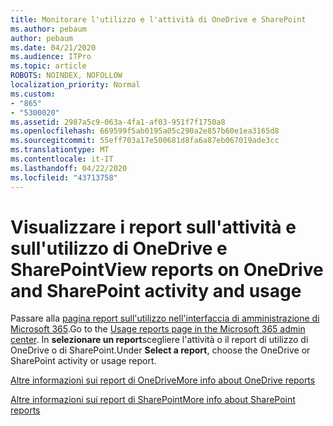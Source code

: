 ```yaml
---
title: Monitorare l'utilizzo e l'attività di OneDrive e SharePoint
ms.author: pebaum
author: pebaum
ms.date: 04/21/2020
ms.audience: ITPro
ms.topic: article
ROBOTS: NOINDEX, NOFOLLOW
localization_priority: Normal
ms.custom:
- "865"
- "5300020"
ms.assetid: 2987a5c9-063a-4fa1-af03-951f7f1750a8
ms.openlocfilehash: 669599f5ab0195a05c290a2e857b60e1ea3165d8
ms.sourcegitcommit: 55eff703a17e500681d8fa6a87eb067019ade3cc
ms.translationtype: MT
ms.contentlocale: it-IT
ms.lasthandoff: 04/22/2020
ms.locfileid: "43713758"
---
```

# <a name="view-reports-on-onedrive-and-sharepoint-activity-and-usage"></a><span data-ttu-id="c4515-102">Visualizzare i report sull'attività e sull'utilizzo di OneDrive e SharePoint</span><span class="sxs-lookup"><span data-stu-id="c4515-102">View reports on OneDrive and SharePoint activity and usage</span></span>

<span data-ttu-id="c4515-103">Passare alla [pagina report sull'utilizzo nell'interfaccia di amministrazione di Microsoft 365](https://admin.microsoft.com/AdminPortal/Home).</span><span class="sxs-lookup"><span data-stu-id="c4515-103">Go to the [Usage reports page in the Microsoft 365 admin center](https://admin.microsoft.com/AdminPortal/Home).</span></span> <span data-ttu-id="c4515-104">In **selezionare un report**scegliere l'attività o il report di utilizzo di OneDrive o di SharePoint.</span><span class="sxs-lookup"><span data-stu-id="c4515-104">Under **Select a report**, choose the OneDrive or SharePoint activity or usage report.</span></span>
  
[<span data-ttu-id="c4515-105">Altre informazioni sui report di OneDrive</span><span class="sxs-lookup"><span data-stu-id="c4515-105">More info about OneDrive reports</span></span>](https://go.microsoft.com/fwlink/?linkid=875239)
  
[<span data-ttu-id="c4515-106">Altre informazioni sui report di SharePoint</span><span class="sxs-lookup"><span data-stu-id="c4515-106">More info about SharePoint reports</span></span>](https://go.microsoft.com/fwlink/?linkid=875240)
  